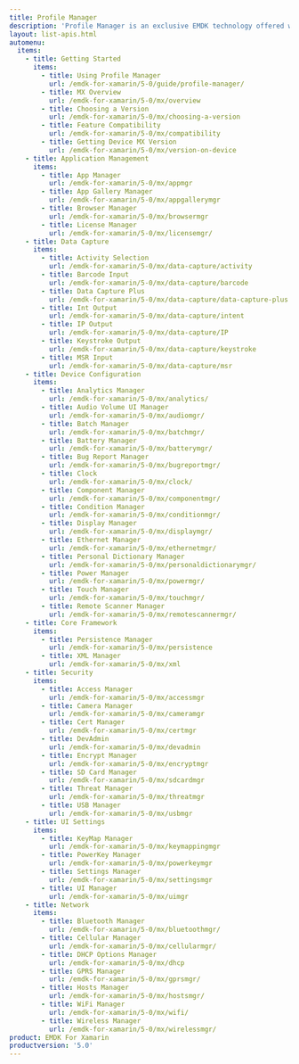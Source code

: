 ```yaml
---
title: Profile Manager
description: 'Profile Manager is an exclusive EMDK technology offered within your IDE, providing a GUI based development tool. This allows you to write fewer lines of code resulting in reduced development time, effort and errors.'
layout: list-apis.html
automenu:
  items:
    - title: Getting Started
      items:
        - title: Using Profile Manager
          url: /emdk-for-xamarin/5-0/guide/profile-manager/
        - title: MX Overview
          url: /emdk-for-xamarin/5-0/mx/overview
        - title: Choosing a Version
          url: /emdk-for-xamarin/5-0/mx/choosing-a-version
        - title: Feature Compatibility
          url: /emdk-for-xamarin/5-0/mx/compatibility
        - title: Getting Device MX Version
          url: /emdk-for-xamarin/5-0/mx/version-on-device
    - title: Application Management
      items:
        - title: App Manager
          url: /emdk-for-xamarin/5-0/mx/appmgr
        - title: App Gallery Manager
          url: /emdk-for-xamarin/5-0/mx/appgallerymgr
        - title: Browser Manager
          url: /emdk-for-xamarin/5-0/mx/browsermgr
        - title: License Manager
          url: /emdk-for-xamarin/5-0/mx/licensemgr/
    - title: Data Capture
      items:
        - title: Activity Selection
          url: /emdk-for-xamarin/5-0/mx/data-capture/activity
        - title: Barcode Input
          url: /emdk-for-xamarin/5-0/mx/data-capture/barcode
        - title: Data Capture Plus
          url: /emdk-for-xamarin/5-0/mx/data-capture/data-capture-plus
        - title: Int Output
          url: /emdk-for-xamarin/5-0/mx/data-capture/intent
        - title: IP Output
          url: /emdk-for-xamarin/5-0/mx/data-capture/IP
        - title: Keystroke Output
          url: /emdk-for-xamarin/5-0/mx/data-capture/keystroke
        - title: MSR Input
          url: /emdk-for-xamarin/5-0/mx/data-capture/msr
    - title: Device Configuration
      items:
        - title: Analytics Manager
          url: /emdk-for-xamarin/5-0/mx/analytics/
        - title: Audio Volume UI Manager
          url: /emdk-for-xamarin/5-0/mx/audiomgr/
        - title: Batch Manager
          url: /emdk-for-xamarin/5-0/mx/batchmgr/
        - title: Battery Manager
          url: /emdk-for-xamarin/5-0/mx/batterymgr/
        - title: Bug Report Manager
          url: /emdk-for-xamarin/5-0/mx/bugreportmgr/
        - title: Clock
          url: /emdk-for-xamarin/5-0/mx/clock/
        - title: Component Manager
          url: /emdk-for-xamarin/5-0/mx/componentmgr/
        - title: Condition Manager
          url: /emdk-for-xamarin/5-0/mx/conditionmgr/
        - title: Display Manager
          url: /emdk-for-xamarin/5-0/mx/displaymgr/
        - title: Ethernet Manager
          url: /emdk-for-xamarin/5-0/mx/ethernetmgr/
        - title: Personal Dictionary Manager
          url: /emdk-for-xamarin/5-0/mx/personaldictionarymgr/
        - title: Power Manager
          url: /emdk-for-xamarin/5-0/mx/powermgr/
        - title: Touch Manager
          url: /emdk-for-xamarin/5-0/mx/touchmgr/
        - title: Remote Scanner Manager
          url: /emdk-for-xamarin/5-0/mx/remotescannermgr/
    - title: Core Framework
      items:
        - title: Persistence Manager
          url: /emdk-for-xamarin/5-0/mx/persistence
        - title: XML Manager
          url: /emdk-for-xamarin/5-0/mx/xml
    - title: Security
      items:
        - title: Access Manager
          url: /emdk-for-xamarin/5-0/mx/accessmgr
        - title: Camera Manager
          url: /emdk-for-xamarin/5-0/mx/cameramgr
        - title: Cert Manager
          url: /emdk-for-xamarin/5-0/mx/certmgr
        - title: DevAdmin
          url: /emdk-for-xamarin/5-0/mx/devadmin
        - title: Encrypt Manager
          url: /emdk-for-xamarin/5-0/mx/encryptmgr
        - title: SD Card Manager
          url: /emdk-for-xamarin/5-0/mx/sdcardmgr
        - title: Threat Manager
          url: /emdk-for-xamarin/5-0/mx/threatmgr
        - title: USB Manager
          url: /emdk-for-xamarin/5-0/mx/usbmgr
    - title: UI Settings
      items:
        - title: KeyMap Manager
          url: /emdk-for-xamarin/5-0/mx/keymappingmgr
        - title: PowerKey Manager
          url: /emdk-for-xamarin/5-0/mx/powerkeymgr
        - title: Settings Manager
          url: /emdk-for-xamarin/5-0/mx/settingsmgr
        - title: UI Manager
          url: /emdk-for-xamarin/5-0/mx/uimgr
    - title: Network
      items:
        - title: Bluetooth Manager
          url: /emdk-for-xamarin/5-0/mx/bluetoothmgr/
        - title: Cellular Manager
          url: /emdk-for-xamarin/5-0/mx/cellularmgr/
        - title: DHCP Options Manager
          url: /emdk-for-xamarin/5-0/mx/dhcp
        - title: GPRS Manager
          url: /emdk-for-xamarin/5-0/mx/gprsmgr/
        - title: Hosts Manager
          url: /emdk-for-xamarin/5-0/mx/hostsmgr/
        - title: WiFi Manager
          url: /emdk-for-xamarin/5-0/mx/wifi/
        - title: Wireless Manager
          url: /emdk-for-xamarin/5-0/mx/wirelessmgr/
product: EMDK For Xamarin
productversion: '5.0'
---
```















